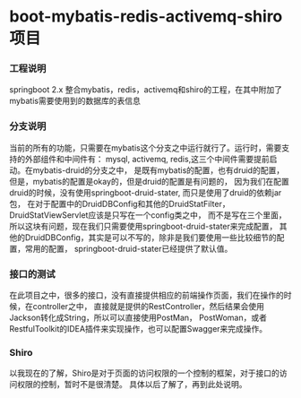# boot-mybatis-redis-activemq-shiro项目
### 工程说明
springboot 2.x 整合mybatis，redis，activemq和shiro的工程，在其中附加了mybatis需要使用到的数据库的表信息

### 分支说明
当前的所有的功能，只需要在mybatis这个分支之中运行就行了。运行时，需要支持的外部组件和中间件有：
mysql, activemq, redis,这三个中间件需要提前启动。在mybatis-druid的分支之中，
是既有mybatis的配置，也有druid的配置，但是，mybatis的配置是okay的，但是druid的配置是有问题的，
因为我们在配置druid的时候，没有使用springboot-druid-stater, 而只是使用了druid的依赖jar包，
在对于配置中的DruidDBConfig和其他的DruidStatFilter，DruidStatViewServlet应该是只写在一个config类之中，
而不是写在三个里面，所以这块有问题，现在我们只需要使用springboot-druid-stater来完成配置，
其他的DruidDBConfig，其实是可以不写的，除非是我们要使用一些比较细节的配置，常用的配置，
springboot-druid-stater已经提供了默认值。

### 接口的测试
在此项目之中，很多的接口，没有直接提供相应的前端操作页面，我们在操作的时候，在controller之中，
直接就是提供的RestController，然后结果会使用Jackson转化成String，所以可以直接使用PostMan，
PostWoman，或者RestfulToolkit的IDEA插件来实现操作，也可以配置Swagger来完成操作。


### Shiro
以我现在的了解，Shiro是对于页面的访问权限的一个控制的框架，对于接口的访问权限的控制，暂时不是很清楚。
具体以后了解了，再到此处说明。